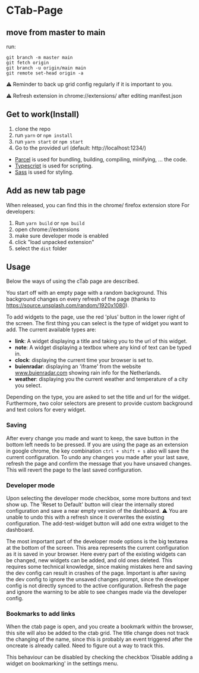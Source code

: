 # CTab-Page

## move from master to main
run:
```
git branch -m master main
git fetch origin
git branch -u origin/main main
git remote set-head origin -a
```

:warning: Reminder to back up grid config regularly if it is important to you.

:warning: Refresh extension in chrome://extensions/ after editing manifest.json


## Get to work(Install)
1. clone the repo
1. run `yarn` or `npm install`
1. run `yarn start` or `npm start`
1. Go to the provided url (default: http://localhost:1234/)

- [Parcel](https://parceljs.org) is used for bundling, building, compiling, minifying, ... the code.
- [Typescript]() is used for scripting.
- [Sass]() is used for styling.


## Add as new tab page
When released, you can find this in the chrome/ firefox extension store
For developers:
1. Run `yarn build` or `npm build`
1. open chrome://extensions
1. make sure developer mode is enabled
1. click "load unpacked extension"
1. select the `dist` folder


## Usage
Below the ways of using the cTab page are described.

You start off with an empty page with a random background.
This background changes on every refresh of the page (thanks to https://source.unsplash.com/random/1920x1080).

To add widgets to the page, use the red 'plus' button in the lower right of the screen.
The first thing you can select is the type of widget you want to add.
The current available types are:
- **link**: A widget displaying a title and taking you to the url of this widget.
- **note**: A widget displaying a textbox where any kind of text can be typed in.
- **clock**: displaying the current time your browser is set to.
- **buienradar**: displaying an 'iframe' from the website www.buienradar.com showing rain info for the Netherlands.
- **weather**: displaying you the current weather and temperature of a city you select.

Depending on the type, you are asked to set the title and url for the widget.
Furthermore, two color selectors are present to provide custom background and text colors for every widget.

### Saving
After every change you made and want to keep, the save button in the bottom left needs to be pressed.
If you are using the page as an extension in google chrome, the key combination `ctrl + shift + s` also will save the current configuration.
To undo any changes you made after your last save, refresh the page and confirm the message that you have unsaved changes.
This will revert the page to the last saved configuration.


### Developer mode
Upon selecting the developer mode checkbox, some more buttons and text show up.
The 'Reset to Default' button will clear the internally stored configuration and save a near empty version of the dashboard.
:warning: You are unable to undo this with a refresh since it overwrites the existing configuration.
The add-test-widget button will add one extra widget to the dashboard.

The most important part of the developer mode options is the big textarea at the bottom of the screen.
This area represents the current configuration as it is saved in your browser.
Here every part of the existing widgets can be changed, new widgets can be added, and old ones deleted.
This requires some technical knowledge, since making mistakes here and saving the dev config can result in crashes of the page.
Important is after saving the dev config to ignore the unsaved changes prompt, since the developer config is not directly synced to the active configuration.
Refresh the page and ignore the warning to be able to see changes made via the developer config.

### Bookmarks to add links
When the ctab page is open, and you create a bookmark within the browser, this site will also be added to the ctab grid.
The title change does not track the changing of the name, since this is probably an event triggered after the oncreate is already called.
Need to figure out a way to track this.

This behaviour can be disabled by checking the checkbox 'Disable adding a widget on bookmarking' in the settings menu.
